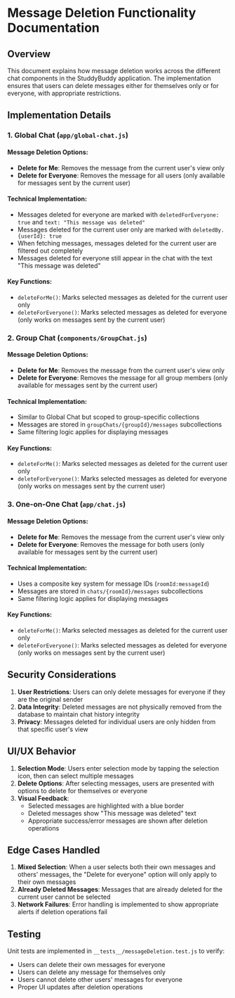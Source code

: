 # Message Deletion Functionality Documentation

## Overview
This document explains how message deletion works across the different chat components in the StuddyBuddy application. The implementation ensures that users can delete messages either for themselves only or for everyone, with appropriate restrictions.

## Implementation Details

### 1. Global Chat (`app/global-chat.js`)

#### Message Deletion Options:
- **Delete for Me**: Removes the message from the current user's view only
- **Delete for Everyone**: Removes the message for all users (only available for messages sent by the current user)

#### Technical Implementation:
- Messages deleted for everyone are marked with `deletedForEveryone: true` and `text: "This message was deleted"`
- Messages deleted for the current user only are marked with `deletedBy.{userId}: true`
- When fetching messages, messages deleted for the current user are filtered out completely
- Messages deleted for everyone still appear in the chat with the text "This message was deleted"

#### Key Functions:
- `deleteForMe()`: Marks selected messages as deleted for the current user only
- `deleteForEveryone()`: Marks selected messages as deleted for everyone (only works on messages sent by the current user)

### 2. Group Chat (`components/GroupChat.js`)

#### Message Deletion Options:
- **Delete for Me**: Removes the message from the current user's view only
- **Delete for Everyone**: Removes the message for all group members (only available for messages sent by the current user)

#### Technical Implementation:
- Similar to Global Chat but scoped to group-specific collections
- Messages are stored in `groupChats/{groupId}/messages` subcollections
- Same filtering logic applies for displaying messages

#### Key Functions:
- `deleteForMe()`: Marks selected messages as deleted for the current user only
- `deleteForEveryone()`: Marks selected messages as deleted for everyone (only works on messages sent by the current user)

### 3. One-on-One Chat (`app/chat.js`)

#### Message Deletion Options:
- **Delete for Me**: Removes the message from the current user's view only
- **Delete for Everyone**: Removes the message for both users (only available for messages sent by the current user)

#### Technical Implementation:
- Uses a composite key system for message IDs (`roomId:messageId`)
- Messages are stored in `chats/{roomId}/messages` subcollections
- Same filtering logic applies for displaying messages

#### Key Functions:
- `deleteForMe()`: Marks selected messages as deleted for the current user only
- `deleteForEveryone()`: Marks selected messages as deleted for everyone (only works on messages sent by the current user)

## Security Considerations

1. **User Restrictions**: Users can only delete messages for everyone if they are the original sender
2. **Data Integrity**: Deleted messages are not physically removed from the database to maintain chat history integrity
3. **Privacy**: Messages deleted for individual users are only hidden from that specific user's view

## UI/UX Behavior

1. **Selection Mode**: Users enter selection mode by tapping the selection icon, then can select multiple messages
2. **Delete Options**: After selecting messages, users are presented with options to delete for themselves or everyone
3. **Visual Feedback**: 
   - Selected messages are highlighted with a blue border
   - Deleted messages show "This message was deleted" text
   - Appropriate success/error messages are shown after deletion operations

## Edge Cases Handled

1. **Mixed Selection**: When a user selects both their own messages and others' messages, the "Delete for everyone" option will only apply to their own messages
2. **Already Deleted Messages**: Messages that are already deleted for the current user cannot be selected
3. **Network Failures**: Error handling is implemented to show appropriate alerts if deletion operations fail

## Testing

Unit tests are implemented in `__tests__/messageDeletion.test.js` to verify:
- Users can delete their own messages for everyone
- Users can delete any message for themselves only
- Users cannot delete other users' messages for everyone
- Proper UI updates after deletion operations